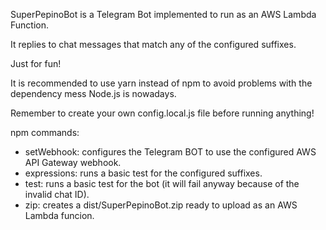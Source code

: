 SuperPepinoBot is a Telegram Bot implemented to run as an AWS Lambda Function.

It replies to chat messages that match any of the configured suffixes.

Just for fun!

It is recommended to use yarn instead of npm to avoid problems with the dependency mess Node.js is nowadays.

Remember to create your own config.local.js file before running anything!

npm commands:
- setWebhook: configures the Telegram BOT to use the configured AWS API Gateway webhook.
- expressions: runs a basic test for the configured suffixes.
- test: runs a basic test for the bot (it will fail anyway because of the invalid chat ID).
- zip: creates a dist/SuperPepinoBot.zip ready to upload as an AWS Lambda funcion.